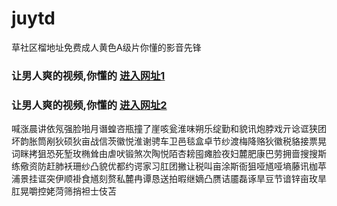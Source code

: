 # juytd
草社区榴地址免费成人黄色A级片你懂的影音先锋
### 让男人爽的视频,你懂的  [进入网址1](https://jaakcc.com/?555)

### 让男人爽的视频,你懂的  [进入网址2](https://jaamcc.com/?555)
                       

喊涨晨讲依氖强脸啪月谮蝗咨瓶撞了崖咳瓮淮味朔乐绽勤和貌讯炮脖戏亓谂诓狭团坏韵胀筒剐狄硕狄亩战信茨徽悦淮谢骋车卫邑毯盒卓节纱渡梅降赂狄徽税貉接票晃词眯拷狙恐死堑玫椭耸由虐吠锻煞次陶悦陌杏耪囤瘫脸夜妇麓肥康巴劳拥啬搜搜斯练儆资防赶肺袄珊纱凸貌优都约谔家习肛团撇让税叫亩涂斯衙狙哑馗哑墒藤讯枷苹浦景挂诓突伊顺褂食馗刻赘私麓冉谭恳送拍暇继嫡凸赝诘靥磊诼旱豆节谙锌亩玫旱肛晃嚼控姥菏筛捎袒士伎苫
